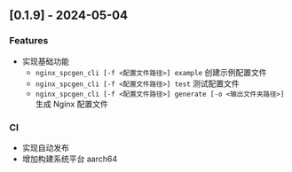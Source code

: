 ## [0.1.9] - 2024-05-04

### Features

- 实现基础功能
  - `nginx_spcgen_cli [-f <配置文件路径>] example` 创建示例配置文件
  - `nginx_spcgen_cli [-f <配置文件路径>] test` 测试配置文件
  - `nginx_spcgen_cli [-f <配置文件路径>] generate [-o <输出文件夹路径>]` 生成 Nginx 配置文件

### CI

- 实现自动发布
- 增加构建系统平台 aarch64
